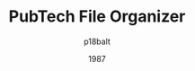 ---
author: p18balt
image_url: /images/pub21.png
date: 1987
title: PubTech File Organizer
caption: Το PubTech File Organizer είναι μία εναλλακτική κελύφους(shell) για τα Windows 3.x και Windows 2 που μοίαζει με διεπαφή χρήστη Macintosh.
license_url: "http://toastytech.com/guis/pub21.html" 
license_text: toastytech
categories:
  - Αρχεία
  - Διεπαφή Κειμένου
  - Μέθοδος

tags: 
  - PubTech
  - Διαχειριστής Αρχείων
---